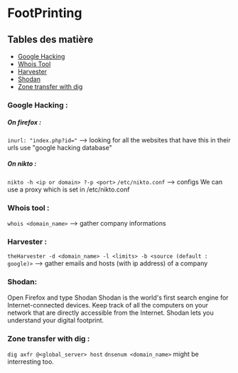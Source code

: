 # FootPrinting

## Tables des matière
 - [Google Hacking](#Google-Hacking)
 - [Whois Tool](#Whois-tool)
 - [Harvester](#Harvester)
 - [Shodan](#Shodan)
 - [Zone transfer with dig](#Zone-transfer-with-dig)

### **Google Hacking** :
 ##### *On firefox* :
   `inurl: "index.php?id="` --> looking for all the websites that have this in their urls
    use "google hacking database"
 ##### *On nikto* :
   `nikto -h <ip or domain> ?-p <port>`
   `/etc/nikto.conf` --> configs
   We can use a proxy which is set in /etc/nikto.conf

### **Whois tool** :
  `whois <domain_name>` --> gather company informations

### **Harvester** :
  `theHarvester -d <domain_name> -l <limits> -b <source (default : google)>`  --> gather emails and hosts (with ip 		address) of a company 

### **Shodan**: 
  Open Firefox and type Shodan
  Shodan is the world's first search engine for Internet-connected devices.
  Keep track of all the computers on your network that are directly accessible from the Internet. Shodan lets you understand your digital footprint.

### **Zone transfer with dig** :
`dig axfr @<global_server> host`
`dnsenum <domain_name>` might be interresting too.
